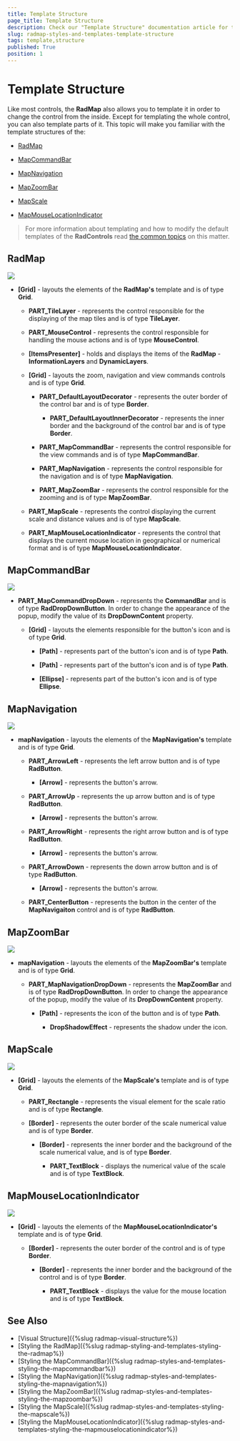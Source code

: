 ```yaml
---
title: Template Structure
page_title: Template Structure
description: Check our "Template Structure" documentation article for the RadMap WPF control.
slug: radmap-styles-and-templates-template-structure
tags: template,structure
published: True
position: 1
---
```


# Template Structure

Like most controls, the __RadMap__ also allows you to template it in order to change the control from the inside. Except for templating the whole control, you can also template parts of it. This topic will make you familiar with the template structures of the:

* [RadMap](#radMap)

* [MapCommandBar](#mapCommandBar)

* [MapNavigation](#mapNavigation)

* [MapZoomBar](#mapZoomBar)

* [MapScale](#mapScale)

* [MapMouseLocationIndicator](#mapMouseLocationIndicator)

>For more information about templating and how to modify the default templates of the __RadControls__ read [the common topics](http://www.telerik.com/help/silverlight/common-styling-appearance-edit-control-templates-blend.html) on this matter.

## RadMap

![](images/RadMap_StylesAndTemplates_TemplateStructure_01.png)

* __[Grid]__ - layouts the elements of the __RadMap's__ template and is of type __Grid__.

	* __PART_TileLayer__ - represents the control responsible for the displaying of the map tiles and is of type __TileLayer__.

	* __PART_MouseControl__ - represents the control responsible for handling the mouse actions and is of type __MouseControl__.

	* __[ItemsPresenter]__ - holds and displays the items of the __RadMap__ - __InformationLayers__ and __DynamicLayers__.

	* __[Grid]__ - layouts the zoom, navigation and view commands controls and is of type __Grid__.

		* __PART_DefaultLayoutDecorator__ - represents the outer border of the control bar and is of type __Border__.

			* __PART_DefaultLayoutInnerDecorator__ - represents the inner border and the background of the control bar and is of type __Border__.

		* __PART_MapCommandBar__ - represents the control responsible for the view commands and is of type __MapCommandBar__.

		* __PART_MapNavigation__ - represents the control responsible for the navigation and is of type __MapNavigation__.

		* __PART_MapZoomBar__ - represents the control responsible for the zooming and is of type __MapZoomBar__.

	* __PART_MapScale__ - represents the control displaying the current scale and distance values and is of type __MapScale__.

	* __PART_MapMouseLocationIndicator__ - represents the control that displays the current mouse location in geographical or numerical format and is of type __MapMouseLocationIndicator__.

## MapCommandBar

![](images/RadMap_StylesAndTemplates_TemplateStructure_02.png)

* __PART_MapCommandDropDown__ - represents the __CommandBar__ and is of type __RadDropDownButton__. In order to change the appearance of the popup, modify the value of its __DropDownContent__ property.

	* __[Grid]__ - layouts the elements responsible for the button's icon and is of type __Grid__.

		* __[Path]__ - represents part of the button's icon and is of type __Path__.

		* __[Path]__ - represents part of the button's icon and is of type __Path__.

		* __[Ellipse]__ - represents part of the button's icon and is of type __Ellipse__.

## MapNavigation

![](images/RadMap_StylesAndTemplates_TemplateStructure_03.png)

* __mapNavigation__ - layouts the elements of the __MapNavigation's__ template and is of type __Grid__.

	* __PART_ArrowLeft__ - represents the left arrow button and is of type __RadButton__.

		* __[Arrow]__ - represents the button's arrow.

	* __PART_ArrowUp__ - represents the up arrow button and is of type __RadButton__.

		* __[Arrow]__ - represents the button's arrow.

	* __PART_ArrowRight__ - represents the right arrow button and is of type __RadButton__.

		* __[Arrow]__ - represents the button's arrow.

	* __PART_ArrowDown__ - represents the down arrow button and is of type __RadButton__.

		* __[Arrow]__ - represents the button's arrow.

	* __PART_CenterButton__ - represents the button in the center of the __MapNavigaiton__ control and is of type __RadButton__.

## MapZoomBar

![](images/RadMap_StylesAndTemplates_TemplateStructure_04.png)

* __mapNavigation__ - layouts the elements of the __MapZoomBar's__ template and is of type __Grid__.

	* __PART_MapNavigationDropDown__ - represents the __MapZoomBar__ and is of type __RadDropDownButton__. In order to change the appearance of the popup, modify the value of its __DropDownContent__ property.

		* __[Path]__ - represents the icon of the button and is of type __Path__.

			* __DropShadowEffect__ - represents the shadow under the icon.

## MapScale

![](images/RadMap_StylesAndTemplates_TemplateStructure_05.png)

* __[Grid]__ - layouts the elements of the __MapScale's__ template and is of type __Grid__.

	* __PART_Rectangle__ - represents the visual element for the scale ratio and is of type __Rectangle__.

	* __[Border]__ - represents the outer border of the scale numerical value and is of type __Border__.

		* __[Border]__ - represents the inner border and the background of the scale numerical value, and is of type __Border__.

			* __PART_TextBlock__ - displays the numerical value of the scale and is of type __TextBlock__.

## MapMouseLocationIndicator

![](images/RadMap_StylesAndTemplates_TemplateStructure_06.png)

* __[Grid]__ - layouts the elements of the __MapMouseLocationIndicator's__ template and is of type __Grid__.
	
	* __[Border]__ - represents the outer border of the control and is of type __Border__.

		* __[Border]__ - represents the inner border and the background of the control and is of type __Border__.

			* __PART_TextBlock__ - displays the value for the mouse location and is of type __TextBlock__.

## See Also
 * [Visual Structure]({%slug radmap-visual-structure%})
 * [Styling the RadMap]({%slug radmap-styling-and-templates-styling-the-radmap%})
 * [Styling the MapCommandBar]({%slug radmap-styles-and-templates-styling-the-mapcommandbar%})
 * [Styling the MapNavigation]({%slug radmap-styles-and-templates-styling-the-mapnavigation%})
 * [Styling the MapZoomBar]({%slug radmap-styles-and-templates-styling-the-mapzoombar%})
 * [Styling the MapScale]({%slug radmap-styles-and-templates-styling-the-mapscale%})
 * [Styling the MapMouseLocationIndicator]({%slug radmap-styles-and-templates-styling-the-mapmouselocationindicator%})